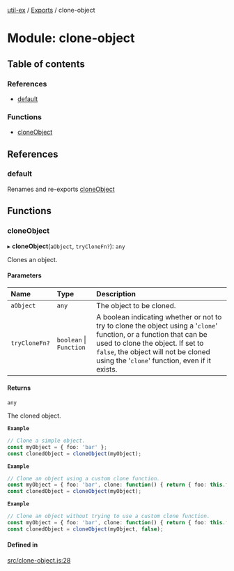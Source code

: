 [util-ex](../README.md) / [Exports](../modules.md) / clone-object

# Module: clone-object

## Table of contents

### References

- [default](clone_object.md#default)

### Functions

- [cloneObject](clone_object.md#cloneobject)

## References

### default

Renames and re-exports [cloneObject](clone_object.md#cloneobject)

## Functions

### cloneObject

▸ **cloneObject**(`aObject`, `tryCloneFn?`): `any`

Clones an object.

#### Parameters

| Name | Type | Description |
| :------ | :------ | :------ |
| `aObject` | `any` | The object to be cloned. |
| `tryCloneFn?` | `boolean` \| `Function` | A boolean indicating whether or not to try to clone the object using a '`clone`' function, or a function that can be used to clone the object. If set to `false`, the object will not be cloned using the '`clone`' function, even if it exists. |

#### Returns

`any`

The cloned object.

**`Example`**

```ts
// Clone a simple object.
const myObject = { foo: 'bar' };
const clonedObject = cloneObject(myObject);
```

**`Example`**

```ts
// Clone an object using a custom clone function.
const myObject = { foo: 'bar', clone: function() { return { foo: this.foo }; } };
const clonedObject = cloneObject(myObject);
```

**`Example`**

```ts
// Clone an object without trying to use a custom clone function.
const myObject = { foo: 'bar', clone: function() { return { foo: this.foo }; } };
const clonedObject = cloneObject(myObject, false);
```

#### Defined in

[src/clone-object.js:28](https://github.com/snowyu/util-ex.js/blob/c071696/src/clone-object.js#L28)
